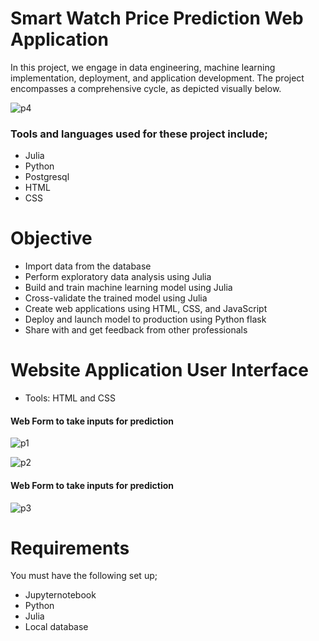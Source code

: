 # Smart Watch Price Prediction Web Application
In this project, we engage in data engineering, machine learning implementation, deployment, and application development. The project encompasses a comprehensive cycle, as depicted visually below.

![p4](https://github.com/Akunnadove/Data-Science-Web-Application/assets/66309302/d92e39fc-01f8-4797-bb98-5de0ff9eb241)

### Tools and languages used for these project include;
* Julia
* Python
* Postgresql
* HTML
* CSS 

# Objective
*	Import data from the database
*	Perform exploratory data analysis using Julia
*	Build and train machine learning model using Julia
*	Cross-validate the trained model using Julia
*	Create web applications using HTML, CSS, and JavaScript
*	Deploy and launch model to production using Python flask
* Share with and get feedback from other professionals

# Website Application User Interface 
* Tools: HTML and CSS 
#### Web Form to take inputs for prediction
![p1](https://github.com/Akunnadove/Data-Science-Web-Application/assets/66309302/474aa230-cbba-4875-a5e4-3c70068c80fd)

![p2](https://github.com/Akunnadove/Data-Science-Web-Application/assets/66309302/c65c353c-33af-4e6d-9475-fb654478844f)

#### Web Form to take inputs for prediction
![p3](https://github.com/Akunnadove/Data-Science-Web-Application/assets/66309302/c2aa36ab-ff94-44ae-8022-92b003184ad2)

# Requirements
You must have the following set up;
* Jupyternotebook
* Python 
* Julia
* Local database
